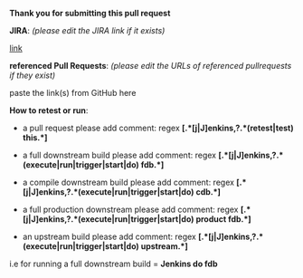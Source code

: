 **Thank you for submitting this pull request**

**JIRA**: _(please edit the JIRA link if it exists)_ 

[link](https://www.example.com)

**referenced Pull Requests**: _(please edit the URLs of referenced pullrequests if they exist)_

paste the link(s) from GitHub here

**How to retest or run**:

* a pull request please add comment: regex **[.\*[j|J]enkins,?.\*(retest|test) this.\*]**
  
* a full downstream build please add comment: regex **[.*\[j|J]enkins,?.\*(execute|run|trigger|start|do) fdb.\*]**
  
* a compile downstream build please  add comment: regex **[.\*[j|J]enkins,?.\*(execute|run|trigger|start|do) cdb.\*]**

* a full production downstream please add comment: regex **[.\*[j|J]enkins,?.\*(execute|run|trigger|start|do) product fdb.\*]**

* an upstream build please add comment: regex **[.\*[j|J]enkins,?.\*(execute|run|trigger|start|do) upstream.\*]**

i.e for running a full downstream build =  **Jenkins do fdb**